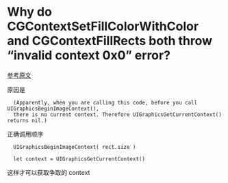 # Why do CGContextSetFillColorWithColor and CGContextFillRects both throw “invalid context 0x0” error?
[参考原文](https://stackoverflow.com/questions/39069209/why-do-cgcontextsetfillcolorwithcolor-and-cgcontextfillrects-both-throw-invalid)

原因是

```
  (Apparently, when you are calling this code, before you call UIGraphicsBeginImageContext(), 
  there is no current context. Therefore UIGraphicsGetCurrentContext() returns nil.)
```

正确调用顺序
```
  UIGraphicsBeginImageContext( rect.size )

  let context = UIGraphicsGetCurrentContext()
```
这样才可以获取争取的 context
